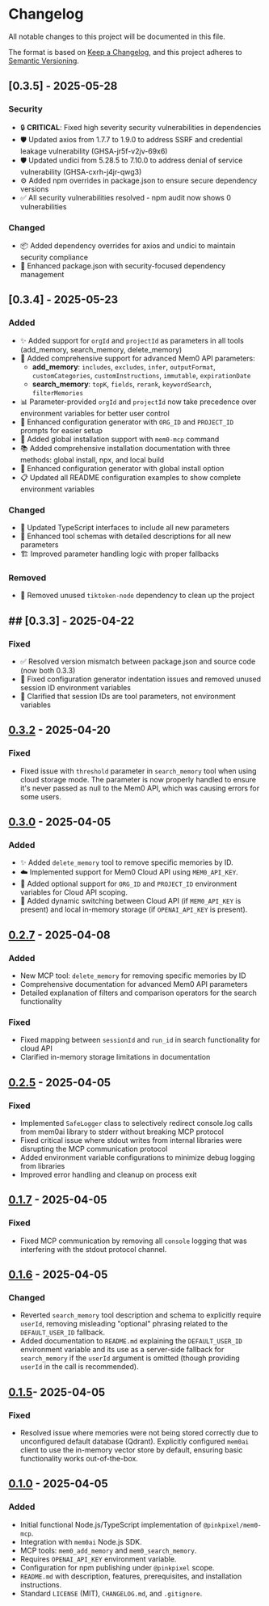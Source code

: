 # Changelog

All notable changes to this project will be documented in this file.

The format is based on [Keep a Changelog](https://keepachangelog.com/en/1.0.0/),
and this project adheres to [Semantic Versioning](https://semver.org/spec/v2.0.0.html).

## [0.3.5] - 2025-05-28

### Security
- 🔒 **CRITICAL**: Fixed high severity security vulnerabilities in dependencies
- 🛡️ Updated axios from 1.7.7 to 1.9.0 to address SSRF and credential leakage vulnerability (GHSA-jr5f-v2jv-69x6)
- 🛡️ Updated undici from 5.28.5 to 7.10.0 to address denial of service vulnerability (GHSA-cxrh-j4jr-qwg3)
- ⚙️ Added npm overrides in package.json to ensure secure dependency versions
- ✅ All security vulnerabilities resolved - npm audit now shows 0 vulnerabilities

### Changed
- 📦 Added dependency overrides for axios and undici to maintain security compliance
- 🔧 Enhanced package.json with security-focused dependency management

## [0.3.4] - 2025-05-23

### Added
- ✨ Added support for `orgId` and `projectId` as parameters in all tools (add_memory, search_memory, delete_memory)
- 🚀 Added comprehensive support for advanced Mem0 API parameters:
  - **add_memory**: `includes`, `excludes`, `infer`, `outputFormat`, `customCategories`, `customInstructions`, `immutable`, `expirationDate`
  - **search_memory**: `topK`, `fields`, `rerank`, `keywordSearch`, `filterMemories`
- 📊 Parameter-provided `orgId` and `projectId` now take precedence over environment variables for better user control
- 🔧 Enhanced configuration generator with `ORG_ID` and `PROJECT_ID` prompts for easier setup
- 🌟 Added global installation support with `mem0-mcp` command
- 📚 Added comprehensive installation documentation with three methods: global install, npx, and local build
- 🎯 Enhanced configuration generator with global install option
- 📋 Updated all README configuration examples to show complete environment variables

### Changed
- 🔧 Updated TypeScript interfaces to include all new parameters
- 📝 Enhanced tool schemas with detailed descriptions for all new parameters
- 🏗️ Improved parameter handling logic with proper fallbacks

### Removed
- 🧹 Removed unused `tiktoken-node` dependency to clean up the project

## ## [0.3.3] - 2025-04-22

### Fixed
- ✅ Resolved version mismatch between package.json and source code (now both 0.3.3)
- 🔧 Fixed configuration generator indentation issues and removed unused session ID environment variables
- 📝 Clarified that session IDs are tool parameters, not environment variables

## [0.3.2] - 2025-04-20

### Fixed
- Fixed issue with `threshold` parameter in `search_memory` tool when using cloud storage mode. The parameter is now properly handled to ensure it's never passed as null to the Mem0 API, which was causing errors for some users.

## [0.3.0] - 2025-04-05

### Added
- ✨ Added `delete_memory` tool to remove specific memories by ID.
- ☁️ Implemented support for Mem0 Cloud API using `MEM0_API_KEY`.
- 🏢 Added optional support for `ORG_ID` and `PROJECT_ID` environment variables for Cloud API scoping.
- 🔄 Added dynamic switching between Cloud API (if `MEM0_API_KEY` is present) and local in-memory storage (if `OPENAI_API_KEY` is present).

## [0.2.7] - 2025-04-08

### Added
- New MCP tool: `delete_memory` for removing specific memories by ID
- Comprehensive documentation for advanced Mem0 API parameters
- Detailed explanation of filters and comparison operators for the search functionality

### Fixed
- Fixed mapping between `sessionId` and `run_id` in search functionality for cloud API
- Clarified in-memory storage limitations in documentation

## [0.2.5] - 2025-04-05

### Fixed
- Implemented `SafeLogger` class to selectively redirect console.log calls from mem0ai library to stderr without breaking MCP protocol
- Fixed critical issue where stdout writes from internal libraries were disrupting the MCP communication protocol
- Added environment variable configurations to minimize debug logging from libraries
- Improved error handling and cleanup on process exit

## [0.1.7] - 2025-04-05

### Fixed
- Fixed MCP communication by removing all `console` logging that was interfering with the stdout protocol channel.

## [0.1.6] - 2025-04-05

### Changed
- Reverted `search_memory` tool description and schema to explicitly require `userId`, removing misleading "optional" phrasing related to the `DEFAULT_USER_ID` fallback.
- Added documentation to `README.md` explaining the `DEFAULT_USER_ID` environment variable and its use as a server-side fallback for `search_memory` if the `userId` argument is omitted (though providing `userId` in the call is recommended).


## [0.1.5]- 2025-04-05

### Fixed
- Resolved issue where memories were not being stored correctly due to unconfigured default database (Qdrant). Explicitly configured `mem0ai` client to use the in-memory vector store by default, ensuring basic functionality works out-of-the-box.

## [0.1.0] - 2025-04-05

### Added
- Initial functional Node.js/TypeScript implementation of `@pinkpixel/mem0-mcp`.
- Integration with `mem0ai` Node.js SDK.
- MCP tools: `mem0_add_memory` and `mem0_search_memory`.
- Requires `OPENAI_API_KEY` environment variable.
- Configuration for npm publishing under `@pinkpixel` scope.
- `README.md` with description, features, prerequisites, and installation instructions.
- Standard `LICENSE` (MIT), `CHANGELOG.md`, and `.gitignore`.

[Unreleased]: https://github.com/pinkpixel-dev/mem0-mcp/compare/v0.3.2...HEAD
[0.3.2]: https://github.com/pinkpixel-dev/mem0-mcp/compare/v0.3.0...v0.3.2
[0.3.0]: https://github.com/pinkpixel-dev/mem0-mcp/compare/v0.2.7...v0.3.0
[0.2.7]: https://github.com/pinkpixel-dev/mem0-mcp/compare/v0.2.5...v0.2.7
[0.2.5]: https://github.com/pinkpixel-dev/mem0-mcp/compare/v0.1.7...v0.2.5
[0.1.7]: https://github.com/pinkpixel-dev/mem0-mcp/compare/v0.1.6...v0.1.7
[0.1.6]: https://github.com/pinkpixel-dev/mem0-mcp/compare/v0.1.5...v0.1.6
[0.1.5]: https://github.com/pinkpixel-dev/mem0-mcp/compare/v0.1.0...v0.1.5
[0.1.0]: https://github.com/pinkpixel-dev/mem0-mcp/releases/tag/v0.1.0